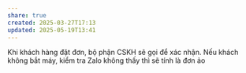 ```yaml
---
share: true
created: 2025-03-27T17:13
updated: 2025-05-19T13:41
---
```

Khi khách hàng đặt đơn, bộ phận CSKH sẽ gọi để xác nhận. Nếu khách không bắt máy, kiểm tra Zalo không thấy thì sẽ tính là đơn ảo